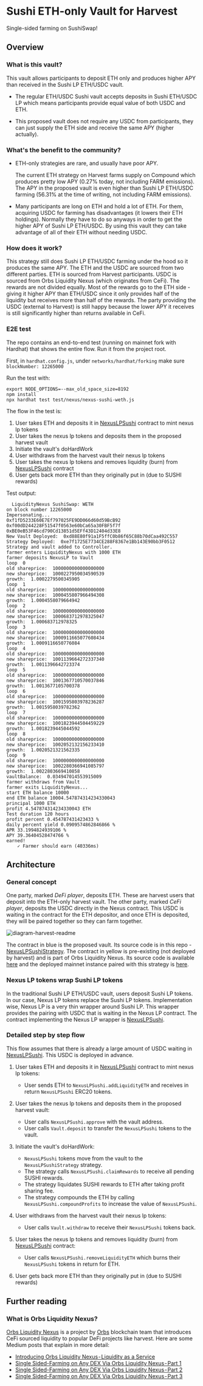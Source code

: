 # Sushi ETH-only Vault for Harvest

Single-sided farming on SushiSwap!

## Overview

### What is this vault?

This vault allows participants to deposit ETH only and produces higher APY than received in the Sushi LP ETH/USDC vault.

- The regular ETH/USDC Sushi vault accepts deposits in Sushi ETH/USDC LP which means participants provide equal value of both USDC and ETH.

- This proposed vault does not require any USDC from participants, they can just supply the ETH side and receive the same APY (higher actually).

### What's the benefit to the community?

- ETH-only strategies are rare, and usually have poor APY.

  The current ETH strategy on Harvest farms supply on Compound which produces pretty low APY (0.27% today, not including FARM emissions). The APY in the proposed vault is even higher than Sushi LP ETH/USDC farming (56.31% at the time of writing, not including FARM emissions).

- Many participants are long on ETH and hold a lot of ETH. For them, acquiring USDC for farming has disadvantages (it lowers their ETH holdings). Normally they have to do so anyways in order to get the higher APY of Sushi LP ETH/USDC. By using this vault they can take advantage of all of their ETH without needing USDC.

### How does it work?

This strategy still does Sushi LP ETH/USDC farming under the hood so it produces the same APY. The ETH and the USDC are sourced from two different parties. ETH is sourced from Harvest participants. USDC is sourced from Orbs Liquidity Nexus (which originates from CeFi). The rewards are not divided equally. Most of the rewards go to the ETH side - giving it higher APY than ETH/USDC since it only provides half of the liquidity but receives more than half of the rewards. The party providing the USDC (external to Harvest) is still happy because the lower APY it receives is still significantly higher than returns available in CeFi.

### E2E test

The repo contains an end-to-end test (running on mainnet fork with Hardhat) that shows the entire flow. Run it from the project root.

First, in `hardhat.config.js`, under `networks/hardhat/forking` make sure `blockNumber: 12265000`

Run the test with:

```
export NODE_OPTIONS=--max_old_space_size=8192
npm install
npx hardhat test test/nexus/nexus-sushi-weth.js
```

The flow in the test is:

1. User takes ETH and deposits it in [NexusLPSushi](https://github.com/orbs-network/nexus-sushiswap) contract to mint nexus lp tokens
2. User takes the nexus lp tokens and deposits them in the proposed harvest vault
3. Initiate the vault's doHardWork
4. User withdraws from the harvest vault their nexus lp tokens
5. User takes the nexus lp tokens and removes liquidity (burn) from [NexusLPSushi](https://github.com/orbs-network/nexus-sushiswap) contract
6. User gets back more ETH than they originally put in (due to SUSHI rewards)

Test output:

```
  LiquidityNexus SushiSwap: WETH
on block number 12265000
Impersonating...
0xf1fD5233E60E7Ef797025FE9DD066d60d59BcB92
0xf00dD244228F51547f0563e60bCa65a30FBF5f7f
0xBE0eB53F46cd790Cd13851d5EFf43D12404d33E8
New Vault Deployed:  0xd88E80f91a1F5ffC0b86f65C88b70dCaa492C557
Strategy Deployed:  0xe7f1725E7734CE288F8367e1Bb143E90bb3F0512
Strategy and vault added to Controller.
farmer enters LiquidityNexus with 1000 ETH
farmer deposits NexusLP to Vault
loop  0
old shareprice:  1000000000000000000
new shareprice:  1000227950034590539
growth:  1.0002279500345905
loop  1
old shareprice:  1000000000000000000
new shareprice:  1000455807966494308
growth:  1.0004558079664942
loop  2
old shareprice:  1000000000000000000
new shareprice:  1000683712978325047
growth:  1.000683712978325
loop  3
old shareprice:  1000000000000000000
new shareprice:  1000911665077608434
growth:  1.0009116650776084
loop  4
old shareprice:  1000000000000000000
new shareprice:  1001139664272337340
growth:  1.0011396642723374
loop  5
old shareprice:  1000000000000000000
new shareprice:  1001367710570037846
growth:  1.0013677105700378
loop  6
old shareprice:  1000000000000000000
new shareprice:  1001595803978236287
growth:  1.0015958039782362
loop  7
old shareprice:  1000000000000000000
new shareprice:  1001823944504459229
growth:  1.0018239445044592
loop  8
old shareprice:  1000000000000000000
new shareprice:  1002052132156233410
growth:  1.0020521321562335
loop  9
old shareprice:  1000000000000000000
new shareprice:  1002280366941085797
growth:  1.0022803669410858
vaultBalance:  0.034947014553915009
farmer withdraws from Vault
farmer exits LiquidityNexus...
start ETH balance 10000
end ETH balance 10004.547874314234330043
principal 1000 ETH
profit 4.547874314234330043 ETH
Test duration 120 hours
profit percent 0.454787431423433 %
daily percent yield 0.0909574862846866 %
APR 33.1994824939106 %
APY 39.36404528474766 %
earned!
    ✓ Farmer should earn (40336ms)
```

## Architecture

### General concept

One party, marked _DeFi player_, deposits ETH. These are harvest users that deposit into the ETH-only harvest vault. The other party, marked _CeFi player_, deposits the USDC directly in the Nexus contract. This USDC is waiting in the contract for the ETH depositor, and once ETH is deposited, they will be paired together so they can farm together.

![diagram-harvest-readme](https://user-images.githubusercontent.com/6762255/113876704-a7d1ed80-97c0-11eb-9c40-512960f46f59.png)

The contract in blue is the proposed vault. Its source code is in this repo - [NexusLPSushiStrategy](NexusLPSushiStrategy.sol). The contract in yellow is pre-existing (not deployed by harvest) and is part of Orbs Liquidity Nexus. Its source code is available [here](https://github.com/orbs-network/nexus-sushiswap) and the deployed mainnet instance paired with this strategy is [here](https://etherscan.io/address/0x82DE6a95b5fe5CB38466686Ee09D4dC74C9b4A1a#code).

### Nexus LP tokens wrap Sushi LP tokens

In the traditional Sushi LP ETH/USDC vault, users deposit Sushi LP tokens. In our case, Nexus LP tokens replace the Sushi LP tokens. Implementation wise, Nexus LP is a very thin wrapper around Sushi LP. This wrapper provides the pairing with USDC that is waiting in the Nexus LP contract. The contract implementing the Nexus LP wrapper is [NexusLPSushi](https://github.com/orbs-network/nexus-sushiswap).

### Detailed step by step flow

This flow assumes that there is already a large amount of USDC waiting in [NexusLPSushi](https://github.com/orbs-network/nexus-sushiswap). This USDC is deployed in advance.

1. User takes ETH and deposits it in [NexusLPSushi](https://github.com/orbs-network/nexus-sushiswap) contract to mint nexus lp tokens:

   - User sends ETH to `NexusLPSushi.addLiquidityETH` and receives in return `NexusLPSushi` ERC20 tokens.

2. User takes the nexus lp tokens and deposits them in the proposed harvest vault:

   - User calls `NexusLPSushi.approve` with the vault address.
   - User calls `Vault.deposit` to transfer the `NexusLPSushi` tokens to the vault.

3. Initiate the vault's doHardWork:

   - `NexusLPSushi` tokens move from the vault to the `NexusLPSushiStrategy` strategy.
   - The strategy calls `NexusLPSushi.claimRewards` to receive all pending SUSHI rewards.
   - The strategy liquidates SUSHI rewards to ETH after taking profit sharing fee.
   - The strategy compounds the ETH by calling `NexusLPSushi.compoundProfits` to increase the value of `NexusLPSushi`.

4. User withdraws from the harvest vault their nexus lp tokens:

   - User calls `Vault.withdraw` to receive their `NexusLPSushi` tokens back.

5. User takes the nexus lp tokens and removes liquidity (burn) from [NexusLPSushi](https://github.com/orbs-network/nexus-sushiswap) contract:

   - User calls `NexusLPSushi.removeLiquidityETH` which burns their `NexusLPSushi` tokens in return for ETH.

6. User gets back more ETH than they originally put in (due to SUSHI rewards)

## Further reading

### What is Orbs Liquidity Nexus?

[Orbs Liquidity Nexus](https://nexus.orbs.com) is a project by [Orbs](https://orbs.com) blockchain team that introduces CeFi sourced liquidity to popular DeFi projects like harvest. Here are some Medium posts that explain in more detail:

- [Introducing Orbs Liquidity Nexus - Liquidity as a Service](https://medium.com/@talkol/introducing-orbs-liquidity-nexus-liquidity-as-a-service-1c022c8f2d43)
- [Single Sided-Farming on Any DEX Via Orbs Liquidity Nexus - Part 1](https://medium.com/@talkol/single-sided-farming-on-any-dex-via-orbs-liquidity-nexus-part-1-520051f940d5)
- [Single Sided-Farming on Any DEX Via Orbs Liquidity Nexus - Part 2](https://medium.com/@talkol/single-sided-farming-on-any-dex-via-orbs-liquidity-nexus-part-2-824e58057cb5)
- [Single Sided-Farming on Any DEX Via Orbs Liquidity Nexus - Part 3](https://medium.com/@talkol/single-sided-farming-on-any-dex-via-orbs-liquidity-nexus-part-3-fb75efb2f91f)
